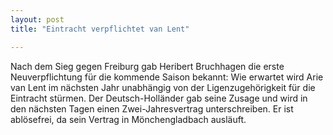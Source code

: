 ```yaml
---
layout: post
title: "Eintracht verpflichtet van Lent"

---
```


Nach dem Sieg gegen Freiburg gab Heribert Bruchhagen die erste Neuverpflichtung für die kommende Saison bekannt: Wie erwartet wird Arie van Lent im nächsten Jahr unabhängig von der Ligenzugehörigkeit für die Eintracht stürmen. Der Deutsch-Holländer gab seine Zusage und wird in den nächsten Tagen einen Zwei-Jahresvertrag unterschreiben. Er ist ablösefrei, da sein Vertrag in Mönchengladbach ausläuft.



